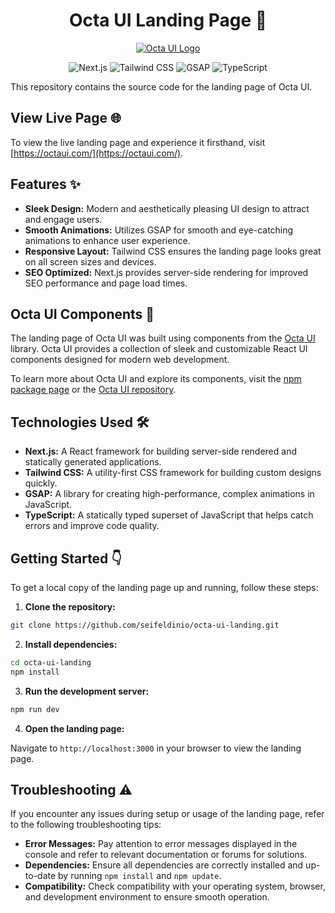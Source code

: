 <!-- markdownlint-disable-next-line -->
<h1 align="center">Octa UI Landing Page 🐙</h1>

<p align="center">
  <a href="https://octaui.com/" rel="noopener" target="_blank"><img  src="https://media.publit.io/file/octa-cover.webp" alt="Octa UI Logo"></a>
</p>

<p align="center">
  <img src="https://img.shields.io/badge/Next.js-000000?style=flat-square&logo=next.js&logoColor=white" alt="Next.js">
  <img src="https://img.shields.io/badge/Tailwind_CSS-38B2AC?style=flat-square&logo=tailwind-css&logoColor=white" alt="Tailwind CSS">
  <img src="https://img.shields.io/badge/GSAP-88CE02?style=flat-square&logo=greensock&logoColor=white" alt="GSAP">
  <img src="https://img.shields.io/badge/TypeScript-3178C6?style=flat-square&logo=typescript&logoColor=white" alt="TypeScript">
</p>

This repository contains the source code for the landing page of Octa UI.

## View Live Page 🌐

To view the live landing page and experience it firsthand, visit [https://octaui.com/](https://octaui.com/).

## Features ✨

- **Sleek Design:** Modern and aesthetically pleasing UI design to attract and engage users.
- **Smooth Animations:** Utilizes GSAP for smooth and eye-catching animations to enhance user experience.
- **Responsive Layout:** Tailwind CSS ensures the landing page looks great on all screen sizes and devices.
- **SEO Optimized:** Next.js provides server-side rendering for improved SEO performance and page load times.

## Octa UI Components 🐙

The landing page of Octa UI was built using components from the [Octa UI](https://www.npmjs.com/package/octa-ui) library. Octa UI provides a collection of sleek and customizable React UI components designed for modern web development.

To learn more about Octa UI and explore its components, visit the [npm package page](https://www.npmjs.com/package/octa-ui) or the [Octa UI repository](https://github.com/seifeldinio/octa-ui).

## Technologies Used 🛠️

- **Next.js:** A React framework for building server-side rendered and statically generated applications.
- **Tailwind CSS:** A utility-first CSS framework for building custom designs quickly.
- **GSAP:** A library for creating high-performance, complex animations in JavaScript.
- **TypeScript:** A statically typed superset of JavaScript that helps catch errors and improve code quality.

## Getting Started 👇

To get a local copy of the landing page up and running, follow these steps:

1. **Clone the repository:**

```bash
git clone https://github.com/seifeldinio/octa-ui-landing.git
```

2. **Install dependencies:**

```bash
cd octa-ui-landing
npm install
```

3. **Run the development server:**

```bash
npm run dev
```

4. **Open the landing page:**

Navigate to `http://localhost:3000` in your browser to view the landing page.

## Troubleshooting ⚠️

If you encounter any issues during setup or usage of the landing page, refer to the following troubleshooting tips:

- **Error Messages:** Pay attention to error messages displayed in the console and refer to relevant documentation or forums for solutions.
- **Dependencies:** Ensure all dependencies are correctly installed and up-to-date by running `npm install` and `npm update`.
- **Compatibility:** Check compatibility with your operating system, browser, and development environment to ensure smooth operation.
